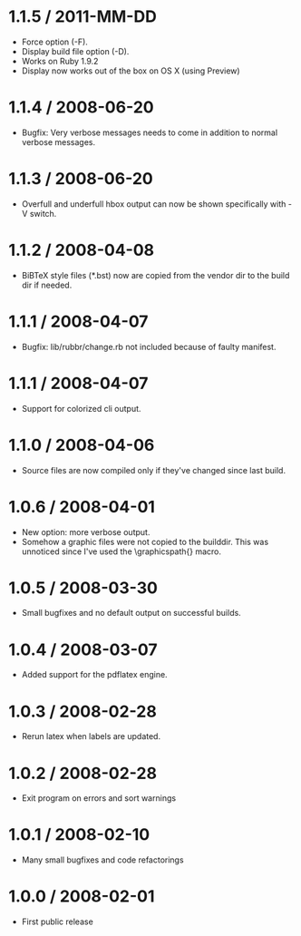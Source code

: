 1.1.5 / 2011-MM-DD
==================

* Force option (-F).
* Display build file option (-D).
* Works on Ruby 1.9.2
* Display now works out of the box on OS X (using Preview)

1.1.4 / 2008-06-20
==================

* Bugfix: Very verbose messages needs to come in addition to normal verbose
  messages.

1.1.3 / 2008-06-20
==================

* Overfull and underfull hbox output can now be shown specifically with -V
  switch.

1.1.2 / 2008-04-08
==================

* BiBTeX style files (*.bst) now are copied from the vendor dir to
  the build dir if needed.

1.1.1 / 2008-04-07
==================

* Bugfix: lib/rubbr/change.rb not included because of faulty manifest.

1.1.1 / 2008-04-07
==================

* Support for colorized cli output.

1.1.0 / 2008-04-06
==================

* Source files are now compiled only if they've changed since last build.

1.0.6 / 2008-04-01
==================

* New option: more verbose output.
* Somehow a graphic files were not copied to the builddir. This
  was unnoticed since I've used the \graphicspath{} macro.

1.0.5 / 2008-03-30
==================

* Small bugfixes and no default output on successful builds.

1.0.4 / 2008-03-07
==================

* Added support for the pdflatex engine.

1.0.3 / 2008-02-28
==================

* Rerun latex when labels are updated.

1.0.2 / 2008-02-28
==================

* Exit program on errors and sort warnings

1.0.1 / 2008-02-10
==================

* Many small bugfixes and code refactorings

1.0.0 / 2008-02-01
==================

* First public release
